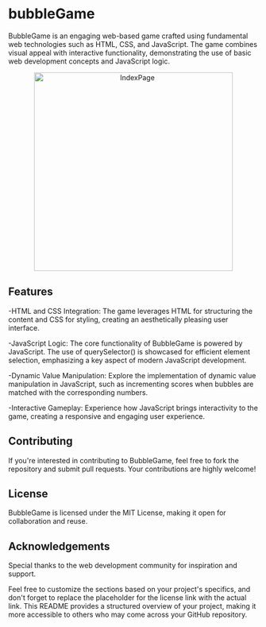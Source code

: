 # bubbleGame

BubbleGame is an engaging web-based game crafted using fundamental web technologies such as HTML, CSS, and JavaScript. The game combines visual appeal with interactive functionality, demonstrating the use of basic web development concepts and JavaScript logic.
<p align="center"><img src="/Car-rental/public/images-flow/index.PNG" width="400" alt="IndexPage"><p>


## Features

-HTML and CSS Integration: The game leverages HTML for structuring the content and CSS for styling, creating an aesthetically pleasing user interface.

-JavaScript Logic: The core functionality of BubbleGame is powered by JavaScript. The use of querySelector() is showcased for efficient element selection, emphasizing a key aspect of modern JavaScript development.

-Dynamic Value Manipulation: Explore the implementation of dynamic value manipulation in JavaScript, such as incrementing scores when bubbles are matched with the corresponding numbers.

-Interactive Gameplay: Experience how JavaScript brings interactivity to the game, creating a responsive and engaging user experience.

## Contributing

If you're interested in contributing to BubbleGame, feel free to fork the repository and submit pull requests. Your contributions are highly welcome!

## License

BubbleGame is licensed under the MIT License, making it open for collaboration and reuse.

## Acknowledgements

 Special thanks to the web development community for inspiration and support.

Feel free to customize the sections based on your project's specifics, and don't forget to replace the placeholder for the license link with the actual link. This README provides a structured overview of your project, making it more accessible to others who may come across your GitHub repository.







